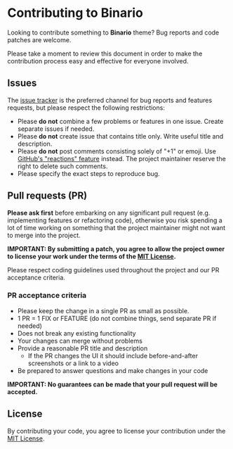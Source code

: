 # Contributing to Binario

Looking to contribute something to **Binario** theme? Bug reports and code patches are welcome.

Please take a moment to review this document in order to make the contribution process easy and effective for everyone
involved.

## Issues

The [issue tracker](https://github.com/vimux/binario/issues) is the preferred channel for bug reports and features
requests, but please respect the following restrictions:

* Please **do not** combine a few problems or features in one issue. Create separate issues if needed.
* Please **do not** create issue that contains title only. Write useful title and description.
* Please **do not** post comments consisting solely of "+1" or emoji. Use
[GitHub's "reactions" feature](https://github.com/blog/2119-add-reactions-to-pull-requests-issues-and-comments) instead.
The project maintainer reserve the right to delete such comments.
* Please specify the exact steps to reproduce bug.

## Pull requests (PR)

**Please ask first** before embarking on any significant pull request (e.g. implementing features or refactoring code),
otherwise you risk spending a lot of time working on something that the project maintainer might not want to merge into
the project.

**IMPORTANT: By submitting a patch, you agree to allow the project owner to license your work under the terms of the
[MIT License](LICENSE).**

Please respect coding guidelines used throughout the project and our PR acceptance criteria.

### PR acceptance criteria

* Please keep the change in a single PR as small as possible.
* 1 PR = 1 FIX or FEATURE (do not combine things, send separate PR if needed)
* Does not break any existing functionality
* Your changes can merge without problems
* Provide a reasonable PR title and description
  * If the PR changes the UI it should include before-and-after screenshots or a link to a video
* Be prepared to answer questions and make changes in your code

**IMPORTANT: No guarantees can be made that your pull request will be accepted.**

## License

By contributing your code, you agree to license your contribution under the [MIT License](LICENSE).
